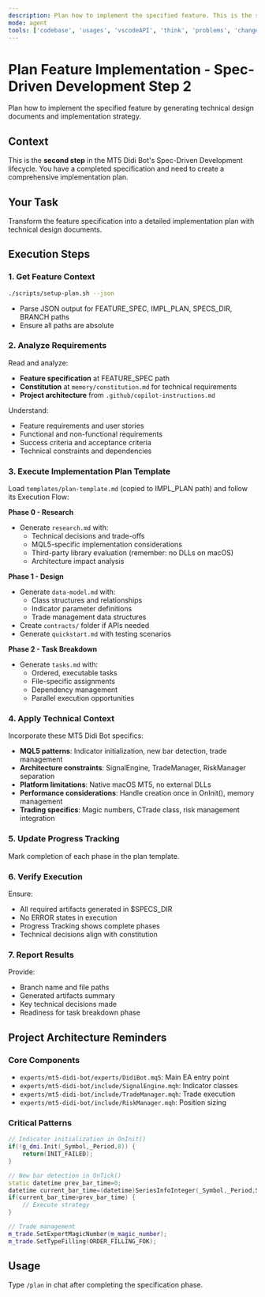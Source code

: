 ```yaml
---
description: Plan how to implement the specified feature. This is the second step in the Spec-Driven Development lifecycle.
mode: agent
tools: ['codebase', 'usages', 'vscodeAPI', 'think', 'problems', 'changes', 'testFailure', 'terminalSelection', 'terminalLastCommand', 'openSimpleBrowser', 'fetch', 'findTestFiles', 'searchResults', 'githubRepo', 'extensions', 'editFiles', 'runNotebooks', 'search', 'new', 'runCommands', 'runTasks', 'context7', 'sequentialthinking']
---
```


# Plan Feature Implementation - Spec-Driven Development Step 2

Plan how to implement the specified feature by generating technical design documents and implementation strategy.

## Context
This is the **second step** in the MT5 Didi Bot's Spec-Driven Development lifecycle. You have a completed specification and need to create a comprehensive implementation plan.

## Your Task
Transform the feature specification into a detailed implementation plan with technical design documents.

## Execution Steps

### 1. Get Feature Context
```bash
./scripts/setup-plan.sh --json
```
- Parse JSON output for FEATURE_SPEC, IMPL_PLAN, SPECS_DIR, BRANCH paths
- Ensure all paths are absolute

### 2. Analyze Requirements
Read and analyze:
- **Feature specification** at FEATURE_SPEC path
- **Constitution** at `memory/constitution.md` for technical requirements
- **Project architecture** from `.github/copilot-instructions.md`

Understand:
- Feature requirements and user stories
- Functional and non-functional requirements  
- Success criteria and acceptance criteria
- Technical constraints and dependencies

### 3. Execute Implementation Plan Template
Load `templates/plan-template.md` (copied to IMPL_PLAN path) and follow its Execution Flow:

**Phase 0 - Research**
- Generate `research.md` with:
  - Technical decisions and trade-offs
  - MQL5-specific implementation considerations
  - Third-party library evaluation (remember: no DLLs on macOS)
  - Architecture impact analysis

**Phase 1 - Design**
- Generate `data-model.md` with:
  - Class structures and relationships
  - Indicator parameter definitions
  - Trade management data structures
- Create `contracts/` folder if APIs needed
- Generate `quickstart.md` with testing scenarios

**Phase 2 - Task Breakdown**
- Generate `tasks.md` with:
  - Ordered, executable tasks
  - File-specific assignments
  - Dependency management
  - Parallel execution opportunities

### 4. Apply Technical Context
Incorporate these MT5 Didi Bot specifics:
- **MQL5 patterns**: Indicator initialization, new bar detection, trade management
- **Architecture constraints**: SignalEngine, TradeManager, RiskManager separation
- **Platform limitations**: Native macOS MT5, no external DLLs
- **Performance considerations**: Handle creation once in OnInit(), memory management
- **Trading specifics**: Magic numbers, CTrade class, risk management integration

### 5. Update Progress Tracking
Mark completion of each phase in the plan template.

### 6. Verify Execution
Ensure:
- All required artifacts generated in $SPECS_DIR
- No ERROR states in execution
- Progress Tracking shows complete phases
- Technical decisions align with constitution

### 7. Report Results
Provide:
- Branch name and file paths
- Generated artifacts summary
- Key technical decisions made
- Readiness for task breakdown phase

## Project Architecture Reminders

### Core Components
- `experts/mt5-didi-bot/experts/DidiBot.mq5`: Main EA entry point
- `experts/mt5-didi-bot/include/SignalEngine.mqh`: Indicator classes
- `experts/mt5-didi-bot/include/TradeManager.mqh`: Trade execution
- `experts/mt5-didi-bot/include/RiskManager.mqh`: Position sizing

### Critical Patterns
```cpp
// Indicator initialization in OnInit()
if(!g_dmi.Init(_Symbol,_Period,8)) {
    return(INIT_FAILED);
}

// New bar detection in OnTick()
static datetime prev_bar_time=0;
datetime current_bar_time=(datetime)SeriesInfoInteger(_Symbol,_Period,SERIES_LASTBAR_DATE);
if(current_bar_time>prev_bar_time) {
    // Execute strategy
}

// Trade management
m_trade.SetExpertMagicNumber(m_magic_number);
m_trade.SetTypeFilling(ORDER_FILLING_FOK);
```

## Usage
Type `/plan` in chat after completing the specification phase.
